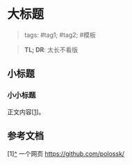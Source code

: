 # 大标题

> tags: #tag1; #tag2; #模板

> **TL; DR**: 太长不看版

## 小标题

### 小小标题

正文内容<a name="rref1"></a>\[[1](#ref1)\]。

## 参考文档

<a name="ref1">\[1\]</a>[^](#rref1) 一个网页 <https://github.com/polossk/>
